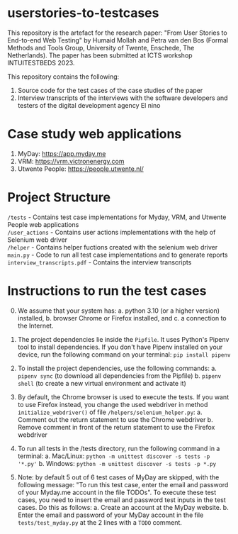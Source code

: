 # userstories-to-testcases

This repository is the artefact for the research paper: "From User Stories to End-to-end Web Testing" by
Humaid Mollah and Petra van den Bos (Formal Methods and Tools Group, University of Twente, Enschede, The Netherlands).
The paper has been submitted at ICTS workshop INTUITESTBEDS 2023.

This repository contains the following:

1. Source code for the test cases of the case studies of the paper
2. Interview transcripts of the interviews with the software developers and testers of the digital development agency El nino

# Case study web applications

1. MyDay: https://app.myday.me
2. VRM: https://vrm.victronenergy.com
3. Utwente People: https://people.utwente.nl/

# Project Structure

`/tests` - Contains test case implementations for Myday, VRM, and Utwente People web applications <br />
`/user_actions` - Contains user actions implementations with the help of Selenium web driver <br />
`/helper` - Contains helper fuctions created with the selenium web driver <br />
`main.py` - Code to run all test case implementations and to generate reports <br />
`interview_transcripts.pdf` - Contains the interview transcripts

# Instructions to run the test cases 

0. We assume that your system has:
	a. python 3.10 (or a higher version) installed,
	b. browser Chrome or Firefox installed, and
	c. a connection to the Internet.

1. The project dependencies lie inside the `Pipfile`. It uses Python's Pipenv tool to install dependencies. 
If you don't have Pipenv installed on your device, run the following command on your terminal: `pip install pipenv`

2. To install the project dependencies, use the following commands:
	a. `pipenv sync` (to download all dependencies from the Pipfile)
	b. `pipenv shell` (to create a new virtual environment and activate it)

3. By default, the Chrome browser is used to execute the tests. If you want to use Firefox instead, you change the used webdriver in method `initialize_webdriver()` of file `/helpers/selenium_helper.py`:
	a. Comment out the return statement to use the Chrome webdriver
	b. Remove comment in front of the return statement to use the Firefox webdriver


4. To run all tests in the /tests directory, run the following command in a terminal:
	a. Mac/Linux: `python -m unittest discover -s tests -p '*.py'`
	b. Windows: `python -m unittest discover -s tests -p *.py`

5. Note: by default 5 out of 6 test cases of MyDay are skipped, with the following message: "To run this test case, enter the email and password of your Myday.me account in the file TODOs". To execute these test cases, you need to insert the email and password test inputs in the test cases. Do this as follows:
	a. Create an account at the MyDay website.
	b. Enter the email and password of your MyDay account in the file `tests/test_myday.py` at the 2 lines with a `TODO` comment.



